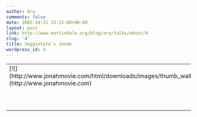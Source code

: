 ```yaml
---
author: Ora
comments: false
date: 2002-10-21 13:15:00+00:00
layout: post
link: http://www.martindale.org/blog/ora/talks/about/4
slug: '4'
title: Veggietale's Jonah
wordpress_id: 4
---
```


<table ><tr >
<td valign="top" >[![](http://www.jonahmovie.com/html/downloads/images/thumb_wallpaper.jpg)](http://www.jonahmovie.com)
</td>
<td valign="top" >According to [Box Office Guru](http://www.boxofficeguru.com) Jonah has jumped back into the top 10 movies this weekend and made $16.2 million. CNN had called Jonah Big Idea's [$14M movie gamble](http://www.cnn.com/2002/SHOWBIZ/Movies/10/04/film.veggie.tales.ap/index.html). Looks like it's going to pay off particularly when video sales, Big Idea's strong suit, begin. Hopefully, I'll get a chance to go see it sometime soon.
</td></tr></table>
